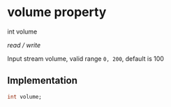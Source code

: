 


# volume property







int volume
  
_<span class="feature">read / write</span>_



<p>Input stream volume, valid range <code>0, 200</code>, default is 100</p>



## Implementation

```dart
int volume;
```







